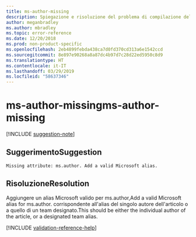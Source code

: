 ```yaml
---
title: ms-author-missing
description: Spiegazione e risoluzione del problema di compilazione della documentazione ms-author-missing
author: meganbradley
ms.author: mbradley
ms.topic: error-reference
ms.date: 12/20/2018
ms.prod: non-product-specific
ms.openlocfilehash: 2eb4899febda438ca7d0fd370cd313a6e1542ccd
ms.sourcegitcommit: 8e897e90268a8a87dc4b97d7c28d22ed5950c8d9
ms.translationtype: HT
ms.contentlocale: it-IT
ms.lasthandoff: 03/29/2019
ms.locfileid: "58637346"
---
```

# <a name="ms-author-missing"></a><span data-ttu-id="fa1a4-103">ms-author-missing</span><span class="sxs-lookup"><span data-stu-id="fa1a4-103">ms-author-missing</span></span>

[!INCLUDE [suggestion-note](includes/suggestion-note.md)]

## <a name="suggestion"></a><span data-ttu-id="fa1a4-104">Suggerimento</span><span class="sxs-lookup"><span data-stu-id="fa1a4-104">Suggestion</span></span>

`Missing attribute: ms.author. Add a valid Microsoft alias.`

## <a name="resolution"></a><span data-ttu-id="fa1a4-105">Risoluzione</span><span class="sxs-lookup"><span data-stu-id="fa1a4-105">Resolution</span></span>

<span data-ttu-id="fa1a4-106">Aggiungere un alias Microsoft valido per ms.author,</span><span class="sxs-lookup"><span data-stu-id="fa1a4-106">Add a valid Microsoft alias for ms.author.</span></span> <span data-ttu-id="fa1a4-107">corrispondente all'alias del singolo autore dell'articolo o a quello di un team designato.</span><span class="sxs-lookup"><span data-stu-id="fa1a4-107">This should be either the individual author of the article, or a designated team alias.</span></span>

<!--make sure to add this file to your includes folder and verify the path-->
[!INCLUDE [validation-reference-help](includes/validation-reference-help.md)]